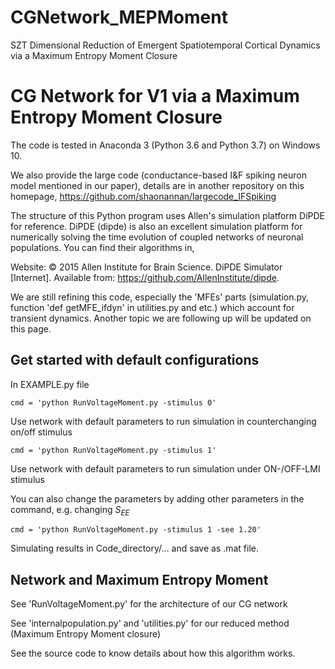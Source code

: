 # CGNetwork_MEPMoment
SZT Dimensional Reduction of Emergent Spatiotemporal Cortical Dynamics via a Maximum Entropy Moment Closure
# CG Network for V1 via a Maximum Entropy Moment Closure
The code is tested in Anaconda 3 (Python 3.6 and Python 3.7) on Windows 10.

We also provide the large code (conductance-based I&F spiking neuron model mentioned in our paper), details are in another  repository on this homepage,
https://github.com/shaonannan/largecode_IFSpiking

The structure of this Python program uses Allen's simulation platform DiPDE for reference. 
DiPDE (dipde) is also an excellent simulation platform for numerically solving the time evolution of coupled networks of neuronal populations. You can find their algorithms in,

Website: © 2015 Allen Institute for Brain Science. DiPDE Simulator [Internet]. Available from: https://github.com/AllenInstitute/dipde.

We are still refining this code, especially the 'MFEs' parts (simulation.py, function 'def getMFE_ifdyn' in utilities.py and etc.) which account for transient dynamics. Another topic we are following up will be updated on this page.

## Get started with default configurations
In EXAMPLE.py file
    
    cmd = 'python RunVoltageMoment.py -stimulus 0'
Use network with default parameters to run simulation in counterchanging on/off stimulus

    cmd = 'python RunVoltageMoment.py -stimulus 1'
Use network with default parameters to run simulation under ON-/OFF-LMI stimulus

You can also change the parameters by adding other parameters in the command, e.g. changing $S_{EE}$

    cmd = 'python RunVoltageMoment.py -stimulus 1 -see 1.20'

Simulating results in Code_directory/... and save as .mat file.

## Network and Maximum Entropy Moment
See 'RunVoltageMoment.py' for the architecture of our CG network

See 'internalpopulation.py' and 'utilities.py' for our reduced method (Maximum Entropy Moment closure)

See the source code to know details about how this algorithm works.
